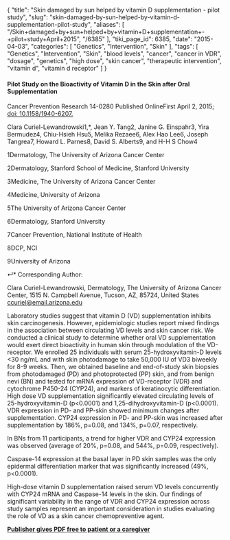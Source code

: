 {
    "title": "Skin damaged by sun helped by vitamin D supplementation - pilot study",
    "slug": "skin-damaged-by-sun-helped-by-vitamin-d-supplementation-pilot-study",
    "aliases": [
        "/Skin+damaged+by+sun+helped+by+vitamin+D+supplementation+-+pilot+study+April+2015",
        "/6385"
    ],
    "tiki_page_id": 6385,
    "date": "2015-04-03",
    "categories": [
        "Genetics",
        "Intervention",
        "Skin"
    ],
    "tags": [
        "Genetics",
        "Intervention",
        "Skin",
        "blood levels",
        "cancer",
        "cancer in VDR",
        "dosage",
        "genetics",
        "high dose",
        "skin cancer",
        "therapeutic intervention",
        "vitamin d",
        "vitamin d receptor"
    ]
}


#### Pilot Study on the Bioactivity of Vitamin D in the Skin after Oral Supplementation

Cancer Prevention Research 14-0280 Published OnlineFirst April 2, 2015; [doi: 10.1158/1940-6207.](https://doi.org/10.1158/1940-6207.)

Clara Curiel-Lewandrowski1,*, Jean Y. Tang2, Janine G. Einspahr3, Yira Bermudez4, Chiu-Hsieh Hsu5, Melika Rezaee6, Alex Hao Lee6, Joseph Tangrea7, Howard L. Parnes8, David S. Alberts9, and H-H S Chow4

1Dermatology, The University of Arizona Cancer Center

2Dermatology, Stanford School of Medicine, Stanford University

3Medicine, The University of Arizona Cancer Center

4Medicine, University of Arizona

5The University of Arizona Cancer Center

6Dermatology, Stanford University

7Cancer Prevention, National Institute of Health

8DCP, NCI

9University of Arizona

↵* Corresponding Author:

Clara Curiel-Lewandrowski, Dermatology, The University of Arizona Cancer Center, 1515 N. Campbell Avenue, Tucson, AZ, 85724, United States ccuriel@email.arizona.edu

Laboratory studies suggest that vitamin D (VD) supplementation inhibits skin carcinogenesis. However, epidemiologic studies report mixed findings in the association between circulating VD levels and skin cancer risk. We conducted a clinical study to determine whether oral VD supplementation would exert direct bioactivity in human skin through modulation of the VD-receptor. We enrolled 25 individuals with serum 25-hydroxyvitamin-D levels <30 ng/mL and with skin photodamage to take 50,000 IU of VD3 biweekly for 8-9 weeks. Then, we obtained baseline and end-of-study skin biopsies from photodamaged (PD) and photoprotected (PP) skin, and from benign nevi (BN) and tested for mRNA expression of VD-receptor (VDR) and cytochrome P450-24 (CYP24), and markers of keratinocytic differentiation. High dose VD supplementation significantly elevated circulating levels of 25-hydroxyvitamin-D (p<0.0001) and 1,25-dihydroxyvitamin-D (p<0.0001). VDR expression in PD- and PP-skin showed minimum changes after supplementation. CYP24 expression in PD- and PP-skin was increased after supplementation by 186%, p=0.08, and 134%, p=0.07, respectively. 

In BNs from 11 participants, a trend for higher VDR and CYP24 expression was observed (average of 20%, p=0.08, and 544%, p=0.09, respectively). 

Caspase-14 expression at the basal layer in PD skin samples was the only epidermal differentiation marker that was significantly increased (49%, p<0.0001). 

High-dose vitamin D supplementation raised serum VD levels concurrently with CYP24 mRNA and Caspase-14 levels in the skin. Our findings of significant variability in the range of VDR and CYP24 expression across study samples represent an important consideration in studies evaluating the role of VD as a skin cancer chemopreventive agent.

 **[Publisher gives PDF free to patient or a caregiver](http://cancerpreventionresearch.aacrjournals.org/content/early/2015/04/02/1940-6207.CAPR-14-0280.short?rss=1)**
